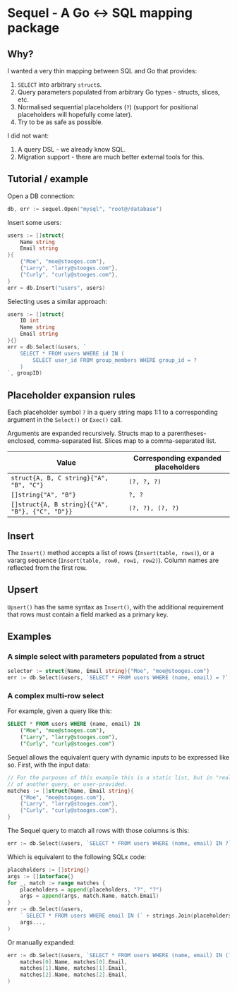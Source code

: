 # Sequel - A Go <-> SQL mapping package

## Why?

I wanted a very thin mapping between SQL and Go that provides:

1. `SELECT` into arbitrary `struct`s.
2. Query parameters populated from arbitrary Go types - structs, slices, etc.
3. Normalised sequential placeholders (`?`) (support for positional placeholders will hopefully come later).
4. Try to be as safe as possible.

I did not want:

1. A query DSL - we already know SQL.
2. Migration support - there are much better external tools for this.

## Tutorial / example

Open a DB connection:

```go
db, err := sequel.Open("mysql", "root@/database")
```

Insert some users:

```go
users := []struct{
    Name string
    Email string
}{
    {"Moe", "moe@stooges.com"},
    {"Larry", "larry@stooges.com"},
    {"Curly", "curly@stooges.com"},
}
err = db.Insert("users", users)
```

Selecting uses a similar approach:

```go
users := []struct{
    ID int
    Name string
    Email string
}{}
err = db.Select(&users, `
    SELECT * FROM users WHERE id IN (
        SELECT user_id FROM group_members WHERE group_id = ?
    )
`, groupID)
```

## Placeholder expansion rules

Each placeholder symbol `?` in a query string maps 1:1 to a corresponding argument in the `Select()` or `Exec()` call.

Arguments are expanded recursively. Structs map to a parentheses-enclosed, comma-separated list. Slices map to a comma-separated list.

Value                                           | Corresponding expanded placeholders
------------------------------------------------|---------------------------------------
`struct{A, B, C string}{"A", "B", "C"}`         | `(?, ?, ?)`
`[]string{"A", "B"}`                            | `?, ?`
`[]struct{A, B string}{{"A", "B"}, {"C", "D"}}` | `(?, ?), (?, ?)`

## Insert

The `Insert()` method accepts a list of rows (`Insert(table, rows)`), or a vararg 
sequence (`Insert(table, row0, row1, row2)`). Column names are reflected from the first row.

## Upsert

`Upsert()` has the same syntax as `Insert()`, with the additional requirement that rows must 
contain a field marked as a primary key.

## Examples

### A simple select with parameters populated from a struct

```go
selector := struct{Name, Email string}{"Moe", "moe@stooges.com"}
err := db.Select(&users, `SELECT * FROM users WHERE (name, email) = ?`, selector)
```

### A complex multi-row select

For example, given a query like this:

```sql
SELECT * FROM users WHERE (name, email) IN
    ("Moe", "moe@stooges.com"),
    ("Larry", "larry@stooges.com"),
    ("Curly", "curly@stooges.com")
```

Sequel allows the equivalent query with dynamic inputs to be expressed like so. First, with the input data:

```go
// For the purposes of this example this is a static list, but in "real" code this would typically be the result
// of another query, or user-provided.
matches := []struct{Name, Email string}{
    {"Moe", "moe@stooges.com"},
    {"Larry", "larry@stooges.com"},
    {"Curly", "curly@stooges.com"},
}
```

The Sequel query to match all rows with those columns is this:

```go
err := db.Select(&users, `SELECT * FROM users WHERE (name, email) IN ?`, matches)
```

Which is equivalent to the following SQLx code:

```go
placeholders := []string{}
args := []interface{}
for _, match := range matches {
    placeholders = append(placeholders, "?", "?")
    args = append(args, match.Name, match.Email)
}
err := db.Select(&users,
    ` SELECT * FROM users WHERE email IN (` + strings.Join(placeholders, ",") + `)`,
    args...,
)
```

Or manually expanded:

```go
err := db.Select(&users, `SELECT * FROM users WHERE (name, email) IN (?, ?), (?, ?), (?, ?)`,
    matches[0].Name, matches[0].Email,
    matches[1].Name, matches[1].Email,
    matches[2].Name, matches[2].Email,
)
```

